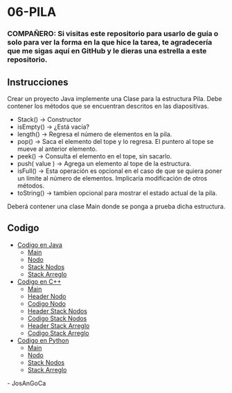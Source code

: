 # 06-PILA

### **COMPAÑERO:** Si visitas este repositorio para usarlo de guía o solo para ver la forma en la que hice la tarea, te agradecería que me sigas aquí en GitHub y le dieras una estrella a este repositorio.

## Instrucciones

Crear un proyecto Java implemente una Clase para la estructura Pila. Debe contener los métodos que se encuentran descritos en las diapositivas.

- Stack() -> Constructor
- isEmpty() -> ¿Está vacía?
- length() -> Regresa el número de elementos en la pila.
- pop() -> Saca el elemento del tope y lo regresa. El puntero al tope se mueve al anterior elemento.
- peek() -> Consulta el elemento en el tope, sin sacarlo.
- push( value ) -> Agrega un elemento al tope de la estructura.
- isFull() -> Esta operación es opcional en el caso de que se quiera poner un límite al número de elementos. Implicaría modificación de otros métodos.
- toString() -> tambien opcional para mostrar el estado actual de la pila.

Deberá contener una clase Main donde se ponga a prueba dicha estructura.

## Codigo

- [Codigo en Java](./java/src/)
  - [Main](./java/src/Main.java)
  - [Nodo](./java/src/Node.java)
  - [Stack Nodos](./java/src/StackNode.java)
  - [Stack Arreglo](./java/src/StackArray.java)
- [Codigo en C++](./cpp/)
  - [Main](./cpp/main.cpp)
  - [Header Nodo](./cpp/node.h)
  - [Codigo Nodo](./cpp/node.cpp)
  - [Header Stack Nodos](./cpp/stackNode.h)
  - [Codigo Stack Nodos](./cpp/stackNode.cpp)
  - [Header Stack Arreglo](./cpp/stackArray.h)
  - [Codigo Stack Arreglo](./cpp/stackArray.cpp)
- [Codigo en Python](./python/)
  - [Main](./python/main.py)
  - [Nodo](./python/node.py)
  - [Stack Nodos](./python/stackNode.py)
  - [Stack Arreglo](./python/stackArray.py)

\- JosAnGoCa
